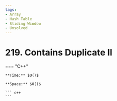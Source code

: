 ```yaml
---
tags:
- Array
- Hash Table
- Sliding Window
- Unsolved
---
```



# 219. Contains Duplicate II

=== "C++"

    **Time:** $O()$

    **Space:** $O()$

    ``` c++
    ```